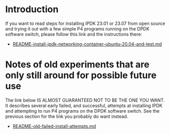 # Introduction

If you want to read steps for installing IPDK 23.01 or 23.07 from open
source and trying it out with a few simple P4 programs running on the
DPDK software switch, please follow this link and the instructions
there:

+ [README-install-ipdk-networking-container-ubuntu-20.04-and-test.md](README-install-ipdk-networking-container-ubuntu-20.04-and-test.md)


# Notes of old experiments that are only still around for possible future use

The link below IS ALMOST GUARANTEED NOT TO BE THE ONE YOU WANT.  It
describes several early failed, and successful, attempts at installing
IPDK and attempting to run P4 programs on the DPDK software switch.
See the previous section for the link you probably do want instead.

+ [README-old-failed-install-attempts.md](README-old-failed-install-attempts.md)
